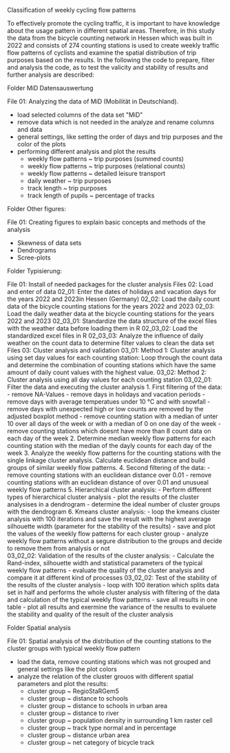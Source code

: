 Classification of weekly cycling flow patterns


To effectively promote the cycling traffic, it is important to have knowledge about the usage pattern in different spatial areas. Therefore, in this study the data from the bicycle counting
network in Hessen which was built in 2022 and consists of 274 counting stations is used to create weekly traffic flow patterns of cyclists and examine the spatial distribution of trip
purposes based on the results. In the following the code to prepare, filter and analysis the code, as to test the valicity and stability of results and further analysis are described:


Folder MiD Datensauswertung

File 01: Analyzing the data of MiD (Mobilität in Deutschland). 
   - load selected columns of the data set "MiD"
   - remove data which is not needed in the analyze and rename columns and data
   - general settings, like setting the order of days and trip purposes and the color of the plots
   - performing different analysis and plot the results
      - weekly flow patterns ~ trip purposes (summed counts)
      - weekly flow patterns ~ trip purposes (relational counts)
      - weekly flow patterns ~ detailed leisure transport
      - daily weather ~ trip purposes
      - track length ~ trip purposes
      - track length of pupils ~ percentage of tracks


Folder Other figures:

File 01: Creating figures to explain basic concepts and methods of the analysis
   - Skewness of data sets
   - Dendrograms
   - Scree-plots
     
        
Folder Typisierung:

File 01: Install of needed packages for the cluster analysis
Files 02: Load and enter of data 
   02_01: Enter the dates of holidays and vacation days for the years 2022 and 2023in Hessen (Germany)
   02_02: Load the daily count data of the bicycle counting stations for the years 2022 and 2023
   02_03: Load the daily weather data at the bicycle counting stations for the years 2022 and 2023 
      02_03_01: Standardize the data structure of the excel files with the weather data before loading them in R
      02_03_02: Load the standardized excel files in R
      02_03_03: Analyze the influence of daily weather on the count data to determine filter values to clean the data set
Files 03: Cluster analysis and validation
      03_01: Method 1: Cluster analysis using set day values for each counting station:
         Loop through the count data and determine the combination of counting stations which have the same amount of daily count values with the highest value.
      03_02: Method 2: Cluster analysis using all day values for each counting station
         03_02_01: Filter the data and executing the cluster analysis 
            1. First filtering of the data:
               - remove NA-Values
               - remove days in holidays and vacation periods
               - remove days with average temperatues under 10 °C and with snowfall
               - remove days with unexpected high or low counts are removed by the adjusted boxplot method
               - remove counting station with a median of unter 10 over all days of the week or with a median of 0 on one day of the week
               - remove counting stations which doesnt have more than 8 count data on each day of the week
            2. Determine median weekly flow patterns for each counting station with the median of the dayly counts for each day of the week
            3. Analyze the weekly flow patterns for the counting stations with the single linkage cluster analysis. 
               Calculate euclidean distance and build groups of similar weekly flow patterns.
            4. Second filtering of the data: 
               - remove counting stations with an euclidean distance over 0.01 
               - remove counting stations with an euclidean distance of over 0.01 and unusueal weekly flow patterns
            5. Hierarchical cluster analysis:
               - Perform different types of hierarchical cluster analysis
               - plot the results of the cluster analysises in a dendrogram
               - determine the ideal number of cluster groups with the dendrogram
            6. Kmeans cluster analysis:
               - loop the kmeans cluster analysis with 100 iterations and save the result with the highest average silhouette width (parameter for the stability of the results)
               - save and plot the values of the weekly flow patterns for each cluster group
               - analyze weekly flow patterns without a segure distribution to the groups and decide to remove them from analysis or not              
         03_02_02: Validation of the results of the cluster analysis:
            - Calculate the Rand-index, silhouette width and statistical parameters of the typical weekly flow patterns
            - evaluate the quality of the cluster analysis and compare it at different kind of processes
         03_02_02: Test of the stability of the results of the cluster analysis
            - loop with 100 iteration which splits data set in half and performs the whole cluster analysis with filtering of the data and calculation of the typical weekly flow patterns
            - save all results in one table
            - plot all results and exermine the variance of the results to evaluete the stability and quality of the result of the cluster analysis      


Folder Spatial analysis

File 01: Spatial analysis of the distribution of the counting stations to the cluster groups with typical weekly flow pattern
   - load the data, remove counting stations which was not grouped and general settings like the plot colors
   - analyze the relation of the cluster grouos with different spatial parameters and plot the results:
      - cluster group ~ RegioStaRGem5
      - cluster group ~ distance to schools
      - cluster group ~ distance to schools in urban area
      - cluster group ~ distance to river
      - cluster group ~ population density in surrounding 1 km raster cell
      - cluster group ~ track type normal and in percentage
      - cluster group ~ distance urban area
      - cluster group ~ net category of bicycle track
     
